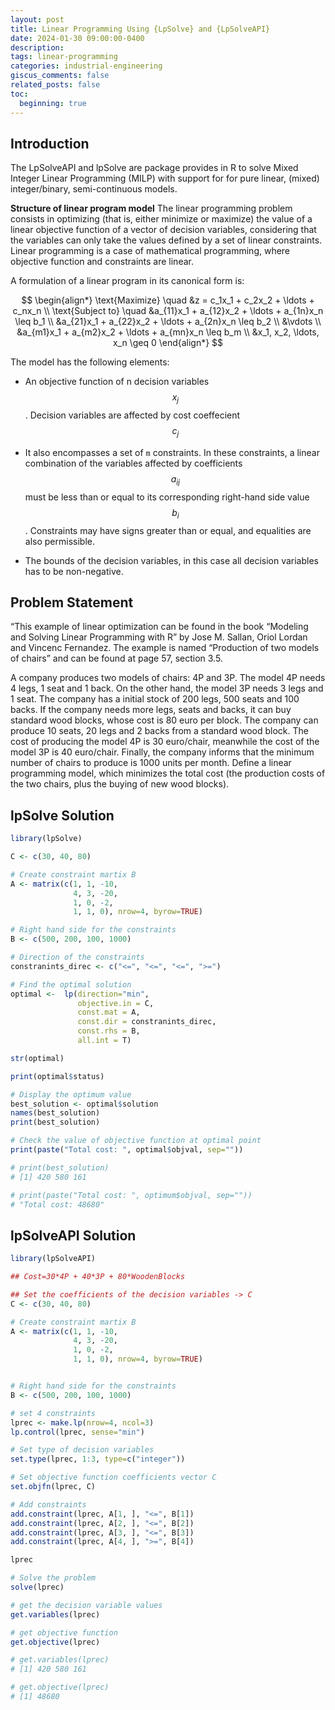 ```yaml
---
layout: post
title: Linear Programming Using {LpSolve} and {LpSolveAPI}
date: 2024-01-30 09:00:00-0400
description: 
tags: linear-programming
categories: industrial-engineering
giscus_comments: false
related_posts: false
toc:
  beginning: true
---
```


## Introduction

The LpSolveAPI and lpSolve are package provides in R to solve Mixed Integer Linear Programming (MILP) with support for for pure linear, (mixed) integer/binary, semi-continuous models.

**Structure of linear program model**
The linear programming problem consists in optimizing (that is, either minimize or maximize) the value of a linear objective function of a vector of decision variables, considering that the variables can only take the values defined by a set of linear constraints. Linear programming is a case of mathematical programming, where objective function and constraints are linear.

A formulation of a linear program in its canonical form is:

$$
\begin{align*}
\text{Maximize} \quad &z = c_1x_1 + c_2x_2 + \ldots + c_nx_n \\
\text{Subject to} \quad &a_{11}x_1 + a_{12}x_2 + \ldots + a_{1n}x_n \leq b_1 \\
&a_{21}x_1 + a_{22}x_2 + \ldots + a_{2n}x_n \leq b_2 \\
&\vdots \\
&a_{m1}x_1 + a_{m2}x_2 + \ldots + a_{mn}x_n \leq b_m \\
&x_1, x_2, \ldots, x_n \geq 0
\end{align*}
$$

The model has the following elements:

- An objective function of n decision variables $$x_j$$. Decision variables are affected by cost coeffecient $$c_j$$

- It also encompasses a set of `m` constraints. In these constraints, a linear combination of the variables affected by coefficients $$a_{ij}$$ must be less than or equal to its corresponding right-hand side value $$b_i$$. Constraints may have signs greater than or equal, and equalities are also permissible.

- The bounds of the decision variables, in this case all decision variables has to be non-negative.

## Problem Statement

“This example of linear optimization can be found in the book “Modeling and Solving Linear Programming with R” by Jose M. Sallan, Oriol Lordan and Vincenc Fernandez. The example is named “Production of two models of chairs” and can be found at page 57, section 3.5.

A company produces two models of chairs: 4P and 3P. The model 4P needs 4 legs, 1 seat and 1 back. On the other hand, the model 3P needs 3 legs and 1 seat. The company has a initial stock of 200 legs, 500 seats and 100 backs. If the company needs more legs, seats and backs, it can buy standard wood blocks, whose cost is 80 euro per block. The company can produce 10 seats, 20 legs and 2 backs from a standard wood block. The cost of producing the model 4P is 30 euro/chair, meanwhile the cost of the model 3P is 40 euro/chair. Finally, the company informs that the minimum number of chairs to produce is 1000 units per month. Define a linear programming model, which minimizes the total cost (the production costs of the two chairs, plus the buying of new wood blocks).

## lpSolve Solution

```r
library(lpSolve)

C <- c(30, 40, 80)

# Create constraint martix B
A <- matrix(c(1, 1, -10,
              4, 3, -20,
              1, 0, -2,
              1, 1, 0), nrow=4, byrow=TRUE)

# Right hand side for the constraints
B <- c(500, 200, 100, 1000)

# Direction of the constraints
constranints_direc <- c("<=", "<=", "<=", ">=")

# Find the optimal solution
optimal <-  lp(direction="min",
               objective.in = C,
               const.mat = A,
               const.dir = constranints_direc,
               const.rhs = B,
               all.int = T)

str(optimal)

print(optimal$status)

# Display the optimum value
best_solution <- optimal$solution
names(best_solution)
print(best_solution)

# Check the value of objective function at optimal point
print(paste("Total cost: ", optimal$objval, sep=""))

# print(best_solution)
# [1] 420 580 161

# print(paste("Total cost: ", optimum$objval, sep=""))
# "Total cost: 48680"
```

## lpSolveAPI Solution

```r
library(lpSolveAPI)

## Cost=30*4P + 40*3P + 80*WoodenBlocks

## Set the coefficients of the decision variables -> C
C <- c(30, 40, 80)

# Create constraint martix B
A <- matrix(c(1, 1, -10,
              4, 3, -20,
              1, 0, -2,
              1, 1, 0), nrow=4, byrow=TRUE)


# Right hand side for the constraints
B <- c(500, 200, 100, 1000)

# set 4 constraints
lprec <- make.lp(nrow=4, ncol=3)
lp.control(lprec, sense="min")

# Set type of decision variables
set.type(lprec, 1:3, type=c("integer"))

# Set objective function coefficients vector C
set.objfn(lprec, C)

# Add constraints
add.constraint(lprec, A[1, ], "<=", B[1])
add.constraint(lprec, A[2, ], "<=", B[2])
add.constraint(lprec, A[3, ], "<=", B[3])
add.constraint(lprec, A[4, ], ">=", B[4])

lprec

# Solve the problem
solve(lprec)

# get the decision variable values
get.variables(lprec)

# get objective function
get.objective(lprec)

# get.variables(lprec)
# [1] 420 580 161

# get.objective(lprec)
# [1] 48680
```